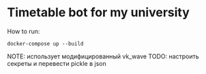 # Timetable bot for my university
How to run:

``` docker-compose up --build ```

NOTE: использует модифицированный vk_wave
TODO: настроить секреты и перевести pickle в json
